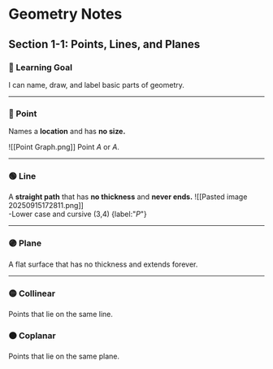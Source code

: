 # Geometry Notes  
## Section 1-1: Points, Lines, and Planes  

### 📘 Learning Goal  
I can name, draw, and label basic parts of geometry.  

---

### 🔵 Point  
Names a **location** and has **no size.**  

![[Point Graph.png]] Point $A$ or $A$.
___

### 🟢 Line  
A **straight path** that has **no thickness** and **never ends.**
![[Pasted image 20250915172811.png]]  
-Lower case and cursive 
(3,4) {label:"$\mathit{P}$"}

___
### 🟣 Plane  
A flat surface that has no thickness and extends forever.  

---

### 🟡 Collinear  
Points that lie on the same line.  

### 🟠 Coplanar  
Points that lie on the same plane.  
